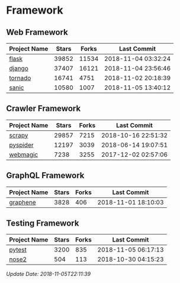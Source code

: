 # Framework

## Web Framework

| Project Name | Stars | Forks | Last Commit |
| ------------ | ----- | ----- | ----------- |
| [flask](https://github.com/pallets/flask) | 39852 | 11534 | 2018-11-04 03:32:24 |
| [django](https://github.com/django/django) | 37407 | 16121 | 2018-11-04 23:56:46 |
| [tornado](https://github.com/tornadoweb/tornado) | 16741 | 4751 | 2018-11-02 20:18:39 |
| [sanic](https://github.com/huge-success/sanic) | 10580 | 1007 | 2018-11-05 13:40:12 |

## Crawler Framework

| Project Name | Stars | Forks | Last Commit |
| ------------ | ----- | ----- | ----------- |
| [scrapy](https://github.com/scrapy/scrapy) | 29857 | 7215 | 2018-10-16 22:51:32 |
| [pyspider](https://github.com/binux/pyspider) | 12197 | 3039 | 2018-06-14 19:07:51 |
| [webmagic](https://github.com/code4craft/webmagic) | 7238 | 3255 | 2017-12-02 02:57:06 |

## GraphQL Framework

| Project Name | Stars | Forks | Last Commit |
| ------------ | ----- | ----- | ----------- |
| [graphene](https://github.com/graphql-python/graphene) | 3828 | 406 | 2018-11-01 18:10:03 |

## Testing Framework

| Project Name | Stars | Forks | Last Commit |
| ------------ | ----- | ----- | ----------- |
| [pytest](https://github.com/pytest-dev/pytest) | 3200 | 835 | 2018-11-05 06:17:13 |
| [nose2](https://github.com/nose-devs/nose2) | 504 | 113 | 2018-10-30 04:15:23 |

*Update Date: 2018-11-05T22:11:39*